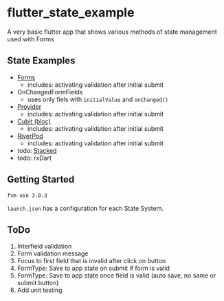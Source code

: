 # flutter_state_example

A very basic flutter app that shows various methods of state management used with Forms

## State Examples

- [Forms](https://docs.flutter.dev/cookbook/forms/validation)
  - includes: activating validation after initial submit
- OnChangedFormFields
  - uses only fiels with `initialValue` and `onChanged()`
- [Provider](https://pub.dev/packages/provider) 
  - includes: activating validation after initial submit
- [Cubit (bloc)](https://bloclibrary.dev/)
  - includes: activating validation after initial submit
- [RiverPod](https://riverpod.dev/)
  - includes: activating validation after initial submit
- todo: [Stacked](https://github.com/FilledStacks/stacked)
- todo: rxDart

## Getting Started

`fvm use 3.0.3`

`launch.json` has a configuration for each State System.


## ToDo

1. Interfield validation
2. Form validation message
3. Focus to first field that is invalid after click on button
4. FormType: Save to app state on submit if form is valid
5. FormType: Save to app state once field is valid (auto save, no same or submit button)
6. Add unit testing
